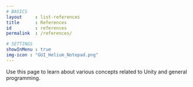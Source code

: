 ```yaml
---
# BASICS
layout     : list-references
title      : References
id         : references
permalink  : /references/

# SETTINGS
showInMenu : true
img-icon : "GUI_Helium_Notepad.png"
---
```

Use this page to learn about various concepts related to Unity and general programming.